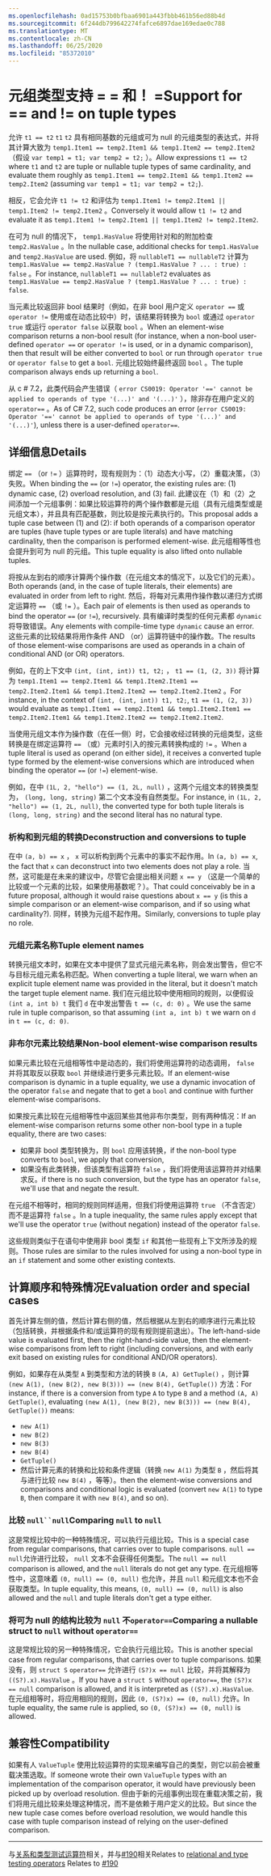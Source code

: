 ```yaml
---
ms.openlocfilehash: 0ad15753b0bfbaa6901a443fbbb461b56ed88b4d
ms.sourcegitcommit: 6f244db799642274fafce6897dae169edae0c788
ms.translationtype: MT
ms.contentlocale: zh-CN
ms.lasthandoff: 06/25/2020
ms.locfileid: "85372010"
---
```

# <a name="support-for--and--on-tuple-types"></a><span data-ttu-id="e4315-101">元组类型支持 = = 和！ =</span><span class="sxs-lookup"><span data-stu-id="e4315-101">Support for == and != on tuple types</span></span>

<span data-ttu-id="e4315-102">允许 `t1 == t2` `t1` `t2` 具有相同基数的元组或可为 null 的元组类型的表达式，并将其计算大致为 `temp1.Item1 == temp2.Item1 && temp1.Item2 == temp2.Item2` （假设 `var temp1 = t1; var temp2 = t2;` ）。</span><span class="sxs-lookup"><span data-stu-id="e4315-102">Allow expressions `t1 == t2` where `t1` and `t2` are tuple or nullable tuple types of same cardinality, and evaluate them roughly as `temp1.Item1 == temp2.Item1 && temp1.Item2 == temp2.Item2` (assuming `var temp1 = t1; var temp2 = t2;`).</span></span>

<span data-ttu-id="e4315-103">相反，它会允许 `t1 != t2` 和评估为 `temp1.Item1 != temp2.Item1 || temp1.Item2 != temp2.Item2` 。</span><span class="sxs-lookup"><span data-stu-id="e4315-103">Conversely it would allow `t1 != t2` and evaluate it as `temp1.Item1 != temp2.Item1 || temp1.Item2 != temp2.Item2`.</span></span>

<span data-ttu-id="e4315-104">在可为 null 的情况下， `temp1.HasValue` 将使用针对和的附加检查 `temp2.HasValue` 。</span><span class="sxs-lookup"><span data-stu-id="e4315-104">In the nullable case, additional checks for `temp1.HasValue` and `temp2.HasValue` are used.</span></span> <span data-ttu-id="e4315-105">例如，将 `nullableT1 == nullableT2` 计算为 `temp1.HasValue == temp2.HasValue ? (temp1.HasValue ? ... : true) : false` 。</span><span class="sxs-lookup"><span data-stu-id="e4315-105">For instance, `nullableT1 == nullableT2` evaluates as `temp1.HasValue == temp2.HasValue ? (temp1.HasValue ? ... : true) : false`.</span></span>

<span data-ttu-id="e4315-106">当元素比较返回非 bool 结果时（例如，在非 bool 用户定义 `operator ==` 或 `operator !=` 使用或在动态比较中）时，该结果将转换为 `bool` 或通过 `operator true` 或运行 `operator false` 以获取 `bool` 。</span><span class="sxs-lookup"><span data-stu-id="e4315-106">When an element-wise comparison returns a non-bool result (for instance, when a non-bool user-defined `operator ==` or `operator !=` is used, or in a dynamic comparison), then that result will be either converted to `bool` or run through `operator true` or `operator false` to get a `bool`.</span></span> <span data-ttu-id="e4315-107">元组比较始终最终返回 `bool` 。</span><span class="sxs-lookup"><span data-stu-id="e4315-107">The tuple comparison always ends up returning a `bool`.</span></span>

<span data-ttu-id="e4315-108">从 c # 7.2，此类代码会产生错误（ `error CS0019: Operator '==' cannot be applied to operands of type '(...)' and '(...)'` ），除非存在用户定义的 `operator==` 。</span><span class="sxs-lookup"><span data-stu-id="e4315-108">As of C# 7.2, such code produces an error (`error CS0019: Operator '==' cannot be applied to operands of type '(...)' and '(...)'`), unless there is a user-defined `operator==`.</span></span>

## <a name="details"></a><span data-ttu-id="e4315-109">详细信息</span><span class="sxs-lookup"><span data-stu-id="e4315-109">Details</span></span>

<span data-ttu-id="e4315-110">绑定 `==` （or `!=` ）运算符时，现有规则为：（1）动态大小写，（2）重载决策，（3）失败。</span><span class="sxs-lookup"><span data-stu-id="e4315-110">When binding the `==` (or `!=`) operator, the existing rules are: (1) dynamic case, (2) overload resolution, and (3) fail.</span></span>
<span data-ttu-id="e4315-111">此建议在（1）和（2）之间添加一个元组事例：如果比较运算符的两个操作数都是元组（具有元组类型或是元组文本），并且具有匹配基数，则比较是按元素执行的。</span><span class="sxs-lookup"><span data-stu-id="e4315-111">This proposal adds a tuple case between (1) and (2): if both operands of a comparison operator are tuples (have tuple types or are tuple literals) and have matching cardinality, then the comparison is performed element-wise.</span></span> <span data-ttu-id="e4315-112">此元组相等性也会提升到可为 null 的元组。</span><span class="sxs-lookup"><span data-stu-id="e4315-112">This tuple equality is also lifted onto nullable tuples.</span></span>

<span data-ttu-id="e4315-113">将按从左到右的顺序计算两个操作数（在元组文本的情况下，以及它们的元素）。</span><span class="sxs-lookup"><span data-stu-id="e4315-113">Both operands (and, in the case of tuple literals, their elements) are evaluated in order from left to right.</span></span> <span data-ttu-id="e4315-114">然后，将每对元素用作操作数以递归方式绑定运算符 `==` （或 `!=` ）。</span><span class="sxs-lookup"><span data-stu-id="e4315-114">Each pair of elements is then used as operands to bind the operator `==` (or `!=`), recursively.</span></span> <span data-ttu-id="e4315-115">具有编译时类型的任何元素都 `dynamic` 将导致错误。</span><span class="sxs-lookup"><span data-stu-id="e4315-115">Any elements with compile-time type `dynamic` cause an error.</span></span> <span data-ttu-id="e4315-116">这些元素的比较结果将用作条件 AND （or）运算符链中的操作数。</span><span class="sxs-lookup"><span data-stu-id="e4315-116">The results of those element-wise comparisons are used as operands in a chain of conditional AND (or OR) operators.</span></span>

<span data-ttu-id="e4315-117">例如，在的上下文中 `(int, (int, int)) t1, t2;` ， `t1 == (1, (2, 3))` 将计算为 `temp1.Item1 == temp2.Item1 && temp1.Item2.Item1 == temp2.Item2.Item1 && temp1.Item2.Item2 == temp2.Item2.Item2` 。</span><span class="sxs-lookup"><span data-stu-id="e4315-117">For instance, in the context of `(int, (int, int)) t1, t2;`, `t1 == (1, (2, 3))` would evaluate as `temp1.Item1 == temp2.Item1 && temp1.Item2.Item1 == temp2.Item2.Item1 && temp1.Item2.Item2 == temp2.Item2.Item2`.</span></span>

<span data-ttu-id="e4315-118">当使用元组文本作为操作数（在任一侧）时，它会接收经过转换的元组类型，这些转换是在绑定运算符 `==` （或）元素时引入的按元素转换构成的 `!=` 。</span><span class="sxs-lookup"><span data-stu-id="e4315-118">When a tuple literal is used as operand (on either side), it receives a converted tuple type formed by the element-wise conversions which are introduced when binding the operator `==` (or `!=`) element-wise.</span></span> 

<span data-ttu-id="e4315-119">例如，在中 `(1L, 2, "hello") == (1, 2L, null)` ，这两个元组文本的转换类型为， `(long, long, string)` 第二个文本没有自然类型。</span><span class="sxs-lookup"><span data-stu-id="e4315-119">For instance, in `(1L, 2, "hello") == (1, 2L, null)`, the converted type for both tuple literals is `(long, long, string)` and the second literal has no natural type.</span></span>


### <a name="deconstruction-and-conversions-to-tuple"></a><span data-ttu-id="e4315-120">析构和到元组的转换</span><span class="sxs-lookup"><span data-stu-id="e4315-120">Deconstruction and conversions to tuple</span></span>
<span data-ttu-id="e4315-121">在中 `(a, b) == x` ， `x` 可以析构到两个元素中的事实不起作用。</span><span class="sxs-lookup"><span data-stu-id="e4315-121">In `(a, b) == x`, the fact that `x` can deconstruct into two elements does not play a role.</span></span> <span data-ttu-id="e4315-122">当然，这可能是在未来的建议中，尽管它会提出相关问题 `x == y` （这是一个简单的比较或一个元素的比较，如果使用基数呢？）。</span><span class="sxs-lookup"><span data-stu-id="e4315-122">That could conceivably be in a future proposal, although it would raise questions about `x == y` (is this a simple comparison or an element-wise comparison, and if so using what cardinality?).</span></span>
<span data-ttu-id="e4315-123">同样，转换为元组不起作用。</span><span class="sxs-lookup"><span data-stu-id="e4315-123">Similarly, conversions to tuple play no role.</span></span>

### <a name="tuple-element-names"></a><span data-ttu-id="e4315-124">元组元素名称</span><span class="sxs-lookup"><span data-stu-id="e4315-124">Tuple element names</span></span>

<span data-ttu-id="e4315-125">转换元组文本时，如果在文本中提供了显式元组元素名称，则会发出警告，但它不与目标元组元素名称匹配。</span><span class="sxs-lookup"><span data-stu-id="e4315-125">When converting a tuple literal, we warn when an explicit tuple element name was provided in the literal, but it doesn't match the target tuple element name.</span></span>
<span data-ttu-id="e4315-126">我们在元组比较中使用相同的规则，以便假设 `(int a, int b) t` 我们 `d` 在中发出警告 `t == (c, d: 0)` 。</span><span class="sxs-lookup"><span data-stu-id="e4315-126">We use the same rule in tuple comparison, so that assuming `(int a, int b) t` we warn on `d` in `t == (c, d: 0)`.</span></span>

### <a name="non-bool-element-wise-comparison-results"></a><span data-ttu-id="e4315-127">非布尔元素比较结果</span><span class="sxs-lookup"><span data-stu-id="e4315-127">Non-bool element-wise comparison results</span></span>

<span data-ttu-id="e4315-128">如果元素比较在元组相等性中是动态的，我们将使用运算符的动态调用， `false` 并将其取反以获取 `bool` 并继续进行更多元素比较。</span><span class="sxs-lookup"><span data-stu-id="e4315-128">If an element-wise comparison is dynamic in a tuple equality, we use a dynamic invocation of the operator `false` and negate that to get a `bool` and continue with further element-wise comparisons.</span></span> 

<span data-ttu-id="e4315-129">如果按元素比较在元组相等性中返回某些其他非布尔类型，则有两种情况：</span><span class="sxs-lookup"><span data-stu-id="e4315-129">If an element-wise comparison returns some other non-bool type in a tuple equality, there are two cases:</span></span>
- <span data-ttu-id="e4315-130">如果非 bool 类型转换为，则 `bool` 应用该转换，</span><span class="sxs-lookup"><span data-stu-id="e4315-130">if the non-bool type converts to `bool`, we apply that conversion,</span></span>
- <span data-ttu-id="e4315-131">如果没有此类转换，但该类型有运算符 `false` ，我们将使用该运算符并对结果求反。</span><span class="sxs-lookup"><span data-stu-id="e4315-131">if there is no such conversion, but the type has an operator `false`, we'll use that and negate the result.</span></span>

<span data-ttu-id="e4315-132">在元组不相等时，相同的规则同样适用，但我们将使用运算符 `true` （不含否定）而不是运算符 `false` 。</span><span class="sxs-lookup"><span data-stu-id="e4315-132">In a tuple inequality, the same rules apply except that we'll use the operator `true` (without negation) instead of the operator `false`.</span></span>

<span data-ttu-id="e4315-133">这些规则类似于在语句中使用非 bool 类型 `if` 和其他一些现有上下文所涉及的规则。</span><span class="sxs-lookup"><span data-stu-id="e4315-133">Those rules are similar to the rules involved for using a non-bool type in an `if` statement and some other existing contexts.</span></span>

## <a name="evaluation-order-and-special-cases"></a><span data-ttu-id="e4315-134">计算顺序和特殊情况</span><span class="sxs-lookup"><span data-stu-id="e4315-134">Evaluation order and special cases</span></span>
<span data-ttu-id="e4315-135">首先计算左侧的值，然后计算右侧的值，然后根据从左到右的顺序进行元素比较（包括转换，并根据条件和/或运算符的现有规则提前退出）。</span><span class="sxs-lookup"><span data-stu-id="e4315-135">The left-hand-side value is evaluated first, then the right-hand-side value, then the element-wise comparisons from left to right (including conversions, and with early exit based on existing rules for conditional AND/OR operators).</span></span>

<span data-ttu-id="e4315-136">例如，如果存在从类型 `A` 到类型和方法的转换 `B` `(A, A) GetTuple()` ，则计算 `(new A(1), (new B(2), new B(3))) == (new B(4), GetTuple())` 方法：</span><span class="sxs-lookup"><span data-stu-id="e4315-136">For instance, if there is a conversion from type `A` to type `B` and a method `(A, A) GetTuple()`, evaluating `(new A(1), (new B(2), new B(3))) == (new B(4), GetTuple())` means:</span></span>
- `new A(1)`
- `new B(2)`
- `new B(3)`
- `new B(4)`
- `GetTuple()`
- <span data-ttu-id="e4315-137">然后计算元素的转换和比较和条件逻辑（转换 `new A(1)` 为类型 `B` ，然后将其与进行比较 `new B(4)` ，等等）。</span><span class="sxs-lookup"><span data-stu-id="e4315-137">then the element-wise conversions and comparisons and conditional logic is evaluated (convert `new A(1)` to type `B`, then compare it with `new B(4)`, and so on).</span></span>

### <a name="comparing-null-to-null"></a><span data-ttu-id="e4315-138">比较 `null``null`</span><span class="sxs-lookup"><span data-stu-id="e4315-138">Comparing `null` to `null`</span></span>

<span data-ttu-id="e4315-139">这是常规比较中的一种特殊情况，可以执行元组比较。</span><span class="sxs-lookup"><span data-stu-id="e4315-139">This is a special case from regular comparisons, that carries over to tuple comparisons.</span></span> <span data-ttu-id="e4315-140">`null == null`允许进行比较， `null` 文本不会获得任何类型。</span><span class="sxs-lookup"><span data-stu-id="e4315-140">The `null == null` comparison is allowed, and the `null` literals do not get any type.</span></span>
<span data-ttu-id="e4315-141">在元组相等性中，这意味着 `(0, null) == (0, null)` 也允许，并且 `null` 和元组文本也不会获取类型。</span><span class="sxs-lookup"><span data-stu-id="e4315-141">In tuple equality, this means, `(0, null) == (0, null)` is also allowed and the `null` and tuple literals don't get a type either.</span></span>

### <a name="comparing-a-nullable-struct-to-null-without-operator"></a><span data-ttu-id="e4315-142">将可为 null 的结构比较为 `null` 不`operator==`</span><span class="sxs-lookup"><span data-stu-id="e4315-142">Comparing a nullable struct to `null` without `operator==`</span></span>

<span data-ttu-id="e4315-143">这是常规比较的另一种特殊情况，它会执行元组比较。</span><span class="sxs-lookup"><span data-stu-id="e4315-143">This is another special case from regular comparisons, that carries over to tuple comparisons.</span></span>
<span data-ttu-id="e4315-144">如果没有，则 `struct S` `operator==` 允许进行 `(S?)x == null` 比较，并将其解释为 `((S?).x).HasValue` 。</span><span class="sxs-lookup"><span data-stu-id="e4315-144">If you have a `struct S` without `operator==`, the `(S?)x == null` comparison is allowed, and it is interpreted as `((S?).x).HasValue`.</span></span>
<span data-ttu-id="e4315-145">在元组相等时，将应用相同的规则，因此 `(0, (S?)x) == (0, null)` 允许。</span><span class="sxs-lookup"><span data-stu-id="e4315-145">In tuple equality, the same rule is applied, so `(0, (S?)x) == (0, null)` is allowed.</span></span>

## <a name="compatibility"></a><span data-ttu-id="e4315-146">兼容性</span><span class="sxs-lookup"><span data-stu-id="e4315-146">Compatibility</span></span>

<span data-ttu-id="e4315-147">如果有人 `ValueTuple` 使用比较运算符的实现来编写自己的类型，则它以前会被重载决策选取。</span><span class="sxs-lookup"><span data-stu-id="e4315-147">If someone wrote their own `ValueTuple` types with  an implementation of the comparison operator, it would have previously been picked up by overload resolution.</span></span> <span data-ttu-id="e4315-148">但由于新的元组事例出现在重载决策之前，我们将用元组比较来处理这种情况，而不是依赖于用户定义的比较。</span><span class="sxs-lookup"><span data-stu-id="e4315-148">But since the new tuple case comes before overload resolution, we would handle this case with tuple comparison instead of relying on the user-defined comparison.</span></span>

----

<span data-ttu-id="e4315-149">与[关系和类型测试运算符](../../spec/expressions.md#relational-and-type-testing-operators)相关，并与[#190](https://github.com/dotnet/csharplang/issues/190)相关</span><span class="sxs-lookup"><span data-stu-id="e4315-149">Relates to [relational and type testing operators](../../spec/expressions.md#relational-and-type-testing-operators) Relates to [#190](https://github.com/dotnet/csharplang/issues/190)</span></span>
